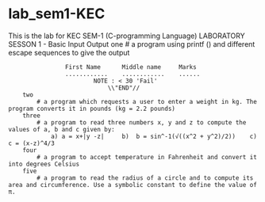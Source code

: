# lab_sem1-KEC
This is the lab for KEC SEM-1 (C-programming Language)
LABORATORY SESSON 1 - Basic Input Output
        one
            # a program using printf () and different escape sequences to give the output

                    First Name      Middle name     Marks 
                    ............    ............    ...... 
                            NOTE : < 30 'Fail' 
                                \\"END"// 
        two
            # a program which requests a user to enter a weight in kg. The program converts it in pounds (kg = 2.2 pounds)
        three
            # a program to read three numbers x, y and z to compute the values of a, b and c given by:
                a) a = x+|y -z|     b)  b = sin^-1(√((x^2 + y^2)/2))    c) c = (x-z)^4/3
        four
            # a program to accept temperature in Fahrenheit and convert it into degrees Celsius
        five
            # a program to read the radius of a circle and to compute its area and circumference. Use a symbolic constant to define the value of π.
